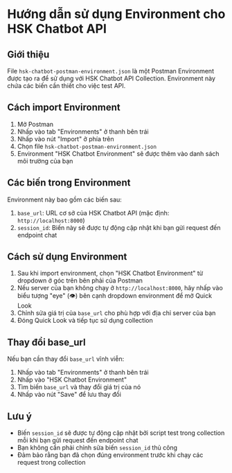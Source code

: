 # Hướng dẫn sử dụng Environment cho HSK Chatbot API

## Giới thiệu

File `hsk-chatbot-postman-environment.json` là một Postman Environment được tạo ra để sử dụng với HSK Chatbot API Collection. Environment này chứa các biến cần thiết cho việc test API.

## Cách import Environment

1. Mở Postman
2. Nhấp vào tab "Environments" ở thanh bên trái
3. Nhấp vào nút "Import" ở phía trên
4. Chọn file `hsk-chatbot-postman-environment.json`
5. Environment "HSK Chatbot Environment" sẽ được thêm vào danh sách môi trường của bạn

## Các biến trong Environment

Environment này bao gồm các biến sau:

1. `base_url`: URL cơ sở của HSK Chatbot API (mặc định: `http://localhost:8000`)
2. `session_id`: Biến này sẽ được tự động cập nhật khi bạn gửi request đến endpoint chat

## Cách sử dụng Environment

1. Sau khi import environment, chọn "HSK Chatbot Environment" từ dropdown ở góc trên bên phải của Postman
2. Nếu server của bạn không chạy ở `http://localhost:8000`, hãy nhấp vào biểu tượng "eye" (👁️) bên cạnh dropdown environment để mở Quick Look
3. Chỉnh sửa giá trị của `base_url` cho phù hợp với địa chỉ server của bạn
4. Đóng Quick Look và tiếp tục sử dụng collection

## Thay đổi base_url

Nếu bạn cần thay đổi `base_url` vĩnh viễn:

1. Nhấp vào tab "Environments" ở thanh bên trái
2. Nhấp vào "HSK Chatbot Environment"
3. Tìm biến `base_url` và thay đổi giá trị của nó
4. Nhấp vào nút "Save" để lưu thay đổi

## Lưu ý

- Biến `session_id` sẽ được tự động cập nhật bởi script test trong collection mỗi khi bạn gửi request đến endpoint chat
- Bạn không cần phải chỉnh sửa biến `session_id` thủ công
- Đảm bảo rằng bạn đã chọn đúng environment trước khi chạy các request trong collection 